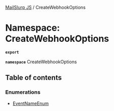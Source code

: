 [MailSlurp JS](../README.md) / CreateWebhookOptions

# Namespace: CreateWebhookOptions

**`export`**

**`namespace`** CreateWebhookOptions

## Table of contents

### Enumerations

- [EventNameEnum](../enums/CreateWebhookOptions.EventNameEnum.md)
